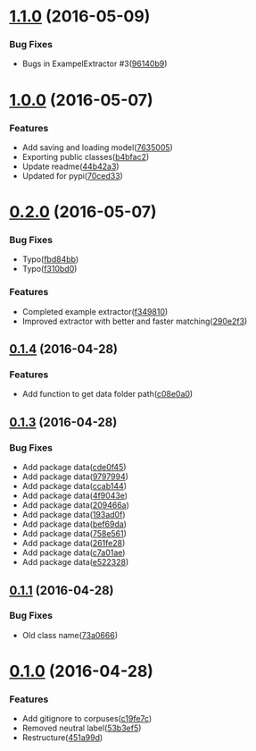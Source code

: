 <a name="1.1.0"></a>
# [1.1.0](https://github.com/ErikGartner/sentimental/compare/1.0.0...1.1.0) (2016-05-09)

### Bug Fixes

* Bugs in ExampelExtractor #3([96140b9](https://github.com/ErikGartner/sentimental/commit/96140b9))



<a name="1.0.0"></a>
# [1.0.0](https://github.com/ErikGartner/sentimental/compare/0.2.0...1.0.0) (2016-05-07)


### Features

* Add saving and loading model([7635005](https://github.com/ErikGartner/sentimental/commit/7635005))
* Exporting public classes([b4bfac2](https://github.com/ErikGartner/sentimental/commit/b4bfac2))
* Update readme([44b42a3](https://github.com/ErikGartner/sentimental/commit/44b42a3))
* Updated for pypi([70ced33](https://github.com/ErikGartner/sentimental/commit/70ced33))



<a name="0.2.0"></a>
# [0.2.0](https://github.com/ErikGartner/sentimental/compare/0.1.4...0.2.0) (2016-05-07)


### Bug Fixes

* Typo([fbd84bb](https://github.com/ErikGartner/sentimental/commit/fbd84bb))
* Typo([f310bd0](https://github.com/ErikGartner/sentimental/commit/f310bd0))


### Features

* Completed example extractor([f349810](https://github.com/ErikGartner/sentimental/commit/f349810))
* Improved extractor with better and faster matching([290e2f3](https://github.com/ErikGartner/sentimental/commit/290e2f3))



<a name="0.1.4"></a>
## [0.1.4](https://github.com/ErikGartner/sentimental/compare/0.1.3...0.1.4) (2016-04-28)


### Features

* Add function to get data folder path([c08e0a0](https://github.com/ErikGartner/sentimental/commit/c08e0a0))



<a name="0.1.3"></a>
## [0.1.3](https://github.com/ErikGartner/sentimental/compare/0.1.1...0.1.3) (2016-04-28)


### Bug Fixes

* Add package data([cde0f45](https://github.com/ErikGartner/sentimental/commit/cde0f45))
* Add package data([9797994](https://github.com/ErikGartner/sentimental/commit/9797994))
* Add package data([ccab144](https://github.com/ErikGartner/sentimental/commit/ccab144))
* Add package data([4f9043e](https://github.com/ErikGartner/sentimental/commit/4f9043e))
* Add package data([209466a](https://github.com/ErikGartner/sentimental/commit/209466a))
* Add package data([193ad0f](https://github.com/ErikGartner/sentimental/commit/193ad0f))
* Add package data([bef69da](https://github.com/ErikGartner/sentimental/commit/bef69da))
* Add package data([758e561](https://github.com/ErikGartner/sentimental/commit/758e561))
* Add package data([261fe28](https://github.com/ErikGartner/sentimental/commit/261fe28))
* Add package data([c7a01ae](https://github.com/ErikGartner/sentimental/commit/c7a01ae))
* Add package data([e522328](https://github.com/ErikGartner/sentimental/commit/e522328))



<a name="0.1.1"></a>
## [0.1.1](https://github.com/ErikGartner/sentimental/compare/0.1.0...0.1.1) (2016-04-28)


### Bug Fixes

* Old class name([73a0666](https://github.com/ErikGartner/sentimental/commit/73a0666))



<a name="0.1.0"></a>
# [0.1.0](https://github.com/ErikGartner/sentimental/compare/c19fe7c...0.1.0) (2016-04-28)


### Features

* Add gitignore to corpuses([c19fe7c](https://github.com/ErikGartner/sentimental/commit/c19fe7c))
* Removed neutral label([53b3ef5](https://github.com/ErikGartner/sentimental/commit/53b3ef5))
* Restructure([451a99d](https://github.com/ErikGartner/sentimental/commit/451a99d))
